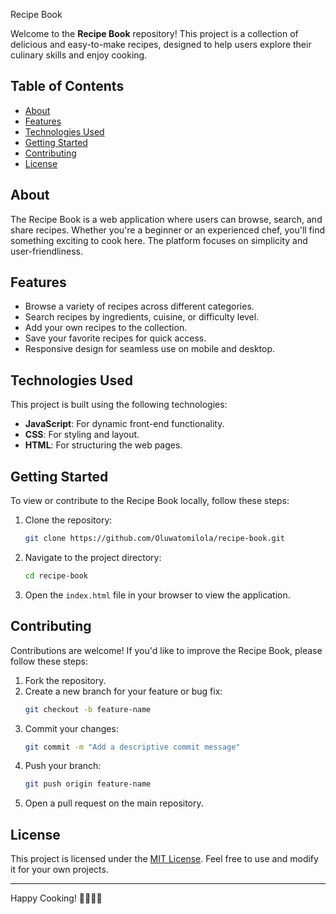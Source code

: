 Recipe Book

Welcome to the **Recipe Book** repository! This project is a collection of delicious and easy-to-make recipes, designed to help users explore their culinary skills and enjoy cooking.

## Table of Contents

- [About](#about)
- [Features](#features)
- [Technologies Used](#technologies-used)
- [Getting Started](#getting-started)
- [Contributing](#contributing)
- [License](#license)

## About

The Recipe Book is a web application where users can browse, search, and share recipes. Whether you're a beginner or an experienced chef, you'll find something exciting to cook here. The platform focuses on simplicity and user-friendliness.

## Features

- Browse a variety of recipes across different categories.
- Search recipes by ingredients, cuisine, or difficulty level.
- Add your own recipes to the collection.
- Save your favorite recipes for quick access.
- Responsive design for seamless use on mobile and desktop.

## Technologies Used

This project is built using the following technologies:

- **JavaScript**: For dynamic front-end functionality.
- **CSS**: For styling and layout.
- **HTML**: For structuring the web pages.

## Getting Started

To view or contribute to the Recipe Book locally, follow these steps:

1. Clone the repository:
   ```bash
   git clone https://github.com/Oluwatomilola/recipe-book.git
   ```

2. Navigate to the project directory:
   ```bash
   cd recipe-book
   ```

3. Open the `index.html` file in your browser to view the application.

## Contributing

Contributions are welcome! If you'd like to improve the Recipe Book, please follow these steps:

1. Fork the repository.
2. Create a new branch for your feature or bug fix:
   ```bash
   git checkout -b feature-name
   ```
3. Commit your changes:
   ```bash
   git commit -m "Add a descriptive commit message"
   ```
4. Push your branch:
   ```bash
   git push origin feature-name
   ```
5. Open a pull request on the main repository.

## License

This project is licensed under the [MIT License](LICENSE). Feel free to use and modify it for your own projects.

---

Happy Cooking! 🍴😋😊🤗
